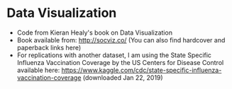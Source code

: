 # Data Visualization 
* Code from Kieran Healy's book on Data Visualization
* Book available from: http://socviz.co/ (You can also find hardcover and paperback links here)  
* For replications with another dataset, I am using the State Specific Influenza Vaccination Coverage by the US Centers for Disease Control available here: https://www.kaggle.com/cdc/state-specific-influenza-vaccination-coverage (downloaded Jan 22, 2019)

